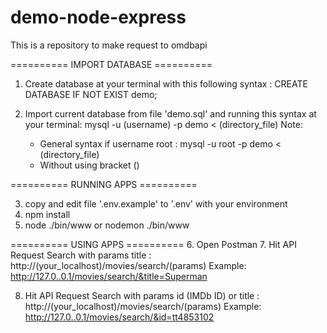 # demo-node-express
This is a repository to make request to omdbapi

========== IMPORT DATABASE ==========
1. Create database at your terminal with this following syntax : 
CREATE DATABASE IF NOT EXIST demo;

2. Import current database from file 'demo.sql' and running this syntax at your terminal:
mysql -u (username) -p demo < (directory_file)
Note: 
    - General syntax if username root : mysql -u root -p demo < (directory_file)
    - Without using bracket ()

========== RUNNING APPS ==========

3. copy and edit file '.env.example' to '.env' with your environment
4. npm install
5. node ./bin/www or nodemon ./bin/www


========== USING APPS ==========
6. Open Postman 
7. Hit API Request Search with params title : 
http://(your_localhost)/movies/search/(params)
Example: http://127.0..0.1/movies/search/&title=Superman

8. Hit API Request Search with params id (IMDb ID) or title : 
http://(your_localhost)/movies/search/(params)
Example: http://127.0..0.1/movies/search/&id=tt4853102
